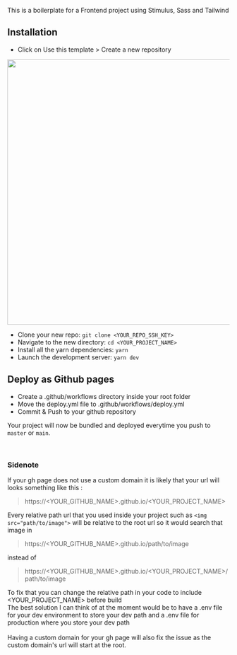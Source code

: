 This is a boilerplate for a Frontend project using Stimulus, Sass and Tailwind

## Installation
- Click on Use this template > Create a new repository
<img src="https://user-images.githubusercontent.com/75388869/236616139-844bd07f-4a64-4f9e-bc0f-ac54f99b2eb8.png" width="600">

- Clone your new repo: `git clone <YOUR_REPO_SSH_KEY>`
- Navigate to the new directory: `cd <YOUR_PROJECT_NAME>`
- Install all the yarn dependencies: `yarn`
- Launch the development server: `yarn dev`

## Deploy as Github pages
- Create a .github/workflows directory inside your root folder<br>
- Move the deploy.yml file to .github/workflows/deploy.yml<br>
- Commit & Push to your github repository

Your project will now be bundled and deployed everytime you push to `master` or `main`.

<br>

### **Sidenote**
If your gh page does not use a custom domain it is likely that your url will looks something like this :

> https://<YOUR_GITHUB_NAME>.github.io/<YOUR_PROJECT_NAME>

Every relative path url that you used inside your project such as `<img src="path/to/image">` will be relative to the root url so it would search that image in

> https://<YOUR_GITHUB_NAME>.github.io/path/to/image

instead of

> https://<YOUR_GITHUB_NAME>.github.io/<YOUR_PROJECT_NAME>/path/to/image

To fix that you can change the relative path in your code to include <YOUR_PROJECT_NAME> before build<br>
The best solution I can think of at the moment would be to have a .env file for your dev environment to store your dev path and a .env file for production where you store your dev path<br><br>
Having a custom domain for your gh page will also fix the issue as the custom domain's url will start at the root.
